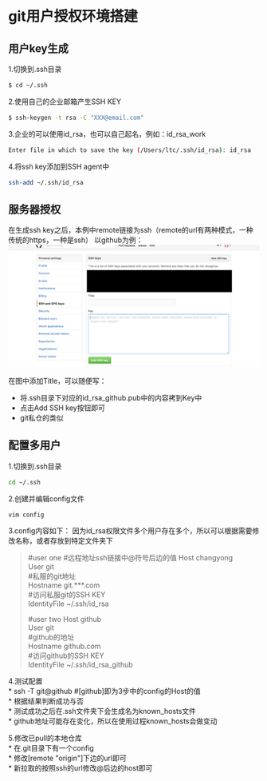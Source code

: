 # git用户授权环境搭建

## 用户key生成

1.切换到.ssh目录   
``` bash
$ cd ~/.ssh
```

2.使用自己的企业邮箱产生SSH KEY   
``` bash
$ ssh-keygen -t rsa -C "XXX@email.com"
```

3.企业的可以使用id_rsa，也可以自己起名，例如：id_rsa_work    
``` bash
Enter file in which to save the key (/Users/ltc/.ssh/id_rsa): id_rsa
```

4.将ssh key添加到SSH agent中
``` bash
ssh-add ~/.ssh/id_rsa
```

## 服务器授权
在生成ssh key之后，本例中remote链接为ssh（remote的url有两种模式，一种传统的https，一种是ssh）
以github为例：
![](./images/ssh-key.png)

在图中添加Title，可以随便写： 
* 将.ssh目录下对应的id_rsa_github.pub中的内容拷到Key中
* 点击Add SSH key按钮即可
* git私仓的类似

## 配置多用户

1.切换到.ssh目录
``` bash
cd ~/.ssh
```

2.创建并编辑config文件
``` bash
vim config
```

3.config内容如下：
因为id_rsa权限文件多个用户存在多个，所以可以根据需要修改名称，或者存放到特定文件夹下  
> #user one
> #远程地址ssh链接中@符号后边的值
> Host changyong	   
> User git   
> #私服的git地址  
> Hostname git.***.com   
> #访问私服git的SSH KEY  
> IdentityFile ~/.ssh/id_rsa     
>    
> #user two
> Host github   
> User git    
> #github的地址  
> Hostname github.com  
> #访问github的SSH KEY    
> IdentityFile ~/.ssh/id_rsa_github    

4.测试配置   
	* ssh -T git@github	#[github]即为3步中的config的Host的值   
	* 根据结果判断成功与否   
	* 测试成功之后在.ssh文件夹下会生成名为known_hosts文件   
	* github地址可能存在变化，所以在使用过程known_hosts会做变动   
	
5.修改已pull的本地仓库   
	* 在.git目录下有一个config   
	* 修改[remote "origin"]下边的url即可   
	* 新拉取的按照ssh的url修改@后边的host即可   



